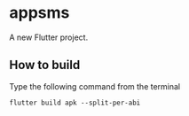 # appsms

A new Flutter project.

## How to build

Type the following command from the terminal

```
flutter build apk --split-per-abi

```